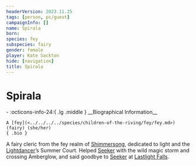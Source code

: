```yaml
---
headerVersion: 2023.11.25
tags: [person, pc/guest]
campaignInfo: []
name: Spirala
born:
species: fey
subspecies: fairy
gender: female
player: Kate Sackton
hide: [navigation]
title: Spirala
---
```

# Spirala
<div class="grid cards ext-narrow-margin ext-one-column" markdown>
- :octicons-info-24:{ .lg .middle } __Biographical Information__

    A [fey](<../../../../species/children-of-the-riving/fey/fey.md>) (fairy) (she/her)  
    { .bio }

</div>


A fairy cleric from the fey realm of [Shimmersong](<../../../../cosmology/multiverse/echo-realms/feywild/shimmersong.md>), dedicated to light and the [Lightdancer](<../../../extraplanar-powers/lightdancer.md>)’s Summer Court. Helped [Seeker](<../seeker.md>) with the wild magic storm and crossing Amberglow, and said goodbye to [Seeker](<../seeker.md>) at [Lastlight Falls](<../../../../cosmology/multiverse/echo-realms/feywild/lastlight-falls.md>).
